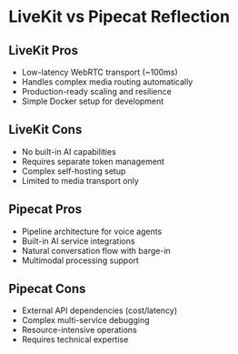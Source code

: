 # LiveKit vs Pipecat Reflection

## LiveKit Pros
- Low-latency WebRTC transport (~100ms)
- Handles complex media routing automatically
- Production-ready scaling and resilience
- Simple Docker setup for development

## LiveKit Cons
- No built-in AI capabilities
- Requires separate token management
- Complex self-hosting setup
- Limited to media transport only

## Pipecat Pros
- Pipeline architecture for voice agents
- Built-in AI service integrations
- Natural conversation flow with barge-in
- Multimodal processing support

## Pipecat Cons
- External API dependencies (cost/latency)
- Complex multi-service debugging
- Resource-intensive operations
- Requires technical expertise
